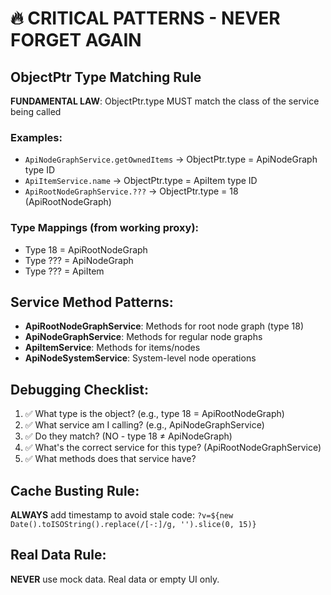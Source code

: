 # 🔥 CRITICAL PATTERNS - NEVER FORGET AGAIN

## ObjectPtr Type Matching Rule
**FUNDAMENTAL LAW**: ObjectPtr.type MUST match the class of the service being called

### Examples:
- `ApiNodeGraphService.getOwnedItems` → ObjectPtr.type = ApiNodeGraph type ID
- `ApiItemService.name` → ObjectPtr.type = ApiItem type ID  
- `ApiRootNodeGraphService.???` → ObjectPtr.type = 18 (ApiRootNodeGraph)

### Type Mappings (from working proxy):
- Type 18 = ApiRootNodeGraph
- Type ??? = ApiNodeGraph
- Type ??? = ApiItem

## Service Method Patterns:
- **ApiRootNodeGraphService**: Methods for root node graph (type 18)
- **ApiNodeGraphService**: Methods for regular node graphs
- **ApiItemService**: Methods for items/nodes
- **ApiNodeSystemService**: System-level node operations

## Debugging Checklist:
1. ✅ What type is the object? (e.g., type 18 = ApiRootNodeGraph)
2. ✅ What service am I calling? (e.g., ApiNodeGraphService)
3. ✅ Do they match? (NO - type 18 ≠ ApiNodeGraph)
4. ✅ What's the correct service for this type? (ApiRootNodeGraphService)
5. ✅ What methods does that service have?

## Cache Busting Rule:
**ALWAYS** add timestamp to avoid stale code: `?v=${new Date().toISOString().replace(/[-:]/g, '').slice(0, 15)}`

## Real Data Rule:
**NEVER** use mock data. Real data or empty UI only.